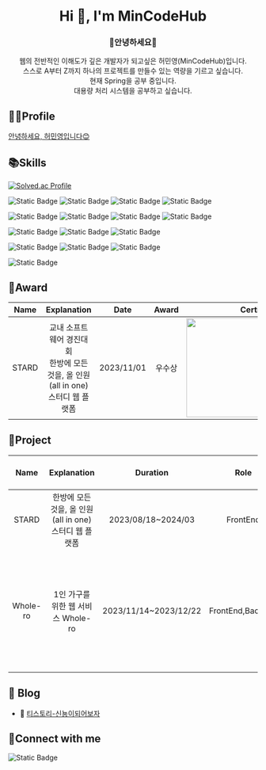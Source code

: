 <h1 align="center">Hi 👋, I'm MinCodeHub</h1>
<h3 align="center">🍒안녕하세요🍒</h3>
<p align="center">웹의 전반적인 이해도가 깊은 개발자가 되고싶은 허민영(MinCodeHub)입니다.<br/>
스스로 A부터 Z까지 하나의 프로젝트를 만들수 있는 역량을 기르고 싶습니다.<br/>
현재 Spring을 공부 중입니다.<br/>
대용량 처리 시스템을 공부하고 싶습니다.<br/></p>



<h2 align="left">👨‍💻Profile</h2>

[안녕하세요, 허민영입니다😊](https://www.notion.so/ea02b4e22e2d49c3a593a944c3717a9f)

<h2 align="left">📚Skills</h2>

[![Solved.ac Profile](http://mazassumnida.wtf/api/v2/generate_badge?boj=gjalsdud1030)](https://solved.ac/gjalsdud1030/)

![Static Badge](https://img.shields.io/badge/Html-%23E34F26?logo=html5&logoColor=white)
![Static Badge](https://img.shields.io/badge/CSS-%231572B6?logo=css3&logoColor=white)
![Static Badge](https://img.shields.io/badge/React-%2361DAFB?logo=react&logoColor=white)
![Static Badge](https://img.shields.io/badge/kotlin-blue?logo=kotlin&logoColor=white)

![Static Badge](https://img.shields.io/badge/java-yellow)
![Static Badge](https://img.shields.io/badge/JavaScript-yellow?logo=javascript&logoColor=white)
![Static Badge](https://img.shields.io/badge/python-darkblue?logo=python&logoColor=%233776AB)
![Static Badge](https://img.shields.io/badge/spring-green?logo=spring&logoColor=white)

![Static Badge](https://img.shields.io/badge/Oracle-%23F80000?logo=oracle&logoColor=white)
![Static Badge](https://img.shields.io/badge/MySQL-%234479A1?logo=mysql&logoColor=white)
![Static Badge](https://img.shields.io/badge/Sqlite-%23003B57?logo=sqlite&logoColor=white)


![Static Badge](https://img.shields.io/badge/aws-%23232F3E?logo=spring&logoColor=white)
![Static Badge](https://img.shields.io/badge/Git-%23F05032?logo=git&logoColor=white)
![Static Badge](https://img.shields.io/badge/Github-%23181717?logo=github&logoColor=white)

![Static Badge](https://img.shields.io/badge/Figma-%23F24E1E?logo=figma&logoColor=white)

<h2 align="left">👑Award</h2>

|Name|Explanation|Date|Award|Certificate|
|:---:|:---:|:---:|:---:|:---:|
|STARD|교내 소프트웨어 경진대회<br/>한방에 모든 것을, 올 인원(all in one) 스터디 웹 플랫폼|2023/11/01|우수상|<img src="https://github.com/MinCodeHub/MinCodeHub/assets/80142915/f2814f2b-1f30-4689-8f3d-efa20adc987e" width="300" height="200" />


<h2 align="left">🎥Project</h2>

|Name|Explanation|Duration|Role|Tool & Stack|Notion|
|:---:|:---:|:---:|:---:|:---:|:---:|
|STARD|한방에 모든 것을, 올 인원(all in one) 스터디 웹 플랫폼|2023/08/18~2024/03|FrontEnd|![Static Badge](https://img.shields.io/badge/React-%2361DAFB?logo=react&logoColor=white)|[StarD](https://www.notion.so/all-in-one-d556266c13304bdb85444a6fc61b991d)|
|Whole-ro|1인 가구를 위한 웹 서비스 Whole-ro|2023/11/14~2023/12/22|FrontEnd,BackEnd|![Static Badge](https://img.shields.io/badge/MyBatis-green)![Static Badge](https://img.shields.io/badge/JSP-blue)![Static Badge](https://img.shields.io/badge/java-yellow)![Static Badge](https://img.shields.io/badge/SQLDeveloper-%20pink)|[Whole-ro](https://www.notion.so/1-Whole-ro-10237a272ba449bcbb1f2e804144c822)|

<h2 align="left">📝 Blog</h2>

- 📝 [티스토리-신뇽이되어보자](https://dragonair148.tistory.com/)



<h2 align="left">💌Connect with me</h2> 

![Static Badge](https://img.shields.io/badge/Naver-%2303C75A?logo=naver&logoColor=white&link=https%3A%2F%2Fmail.naver.com%2Fv2%2Fnew)


  
